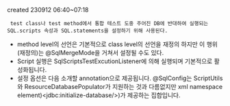 created 230912 06:40~07:18

	 test class나 test method에서 통합 테스트 도중 주어진 DB에 반대하여 실행되는 SQL.scripts 속성과 SQL.statements을 설정하기 위해 사용된다.

- method level의 선언은 기본적으로 class level의 선언을 재정의 하지만 이 행위(재정의)는 @SqlMergeMode을 거쳐서 설정될 수도 있다.
- Script 실행은 SqlScriptsTestExcutionListener에 의해 실행되며 기본적으로 활성화됩니다.
- 설정 옵션은 다음 소개할 annotation으로 제공됩니다. @SqlConfig는 ScriptUtils와 ResourceDatabasePopulator가 지원하는 것과 다름없지만 xml namespace element)\<jdbc:initialize-database/\>)가 제공하는 집합입니다.